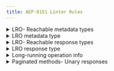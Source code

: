 ```yaml
---
title: AEP-0151 Linter Rules
---
```

<details>
<summary>LRO- Reachable metadata types</summary>


# LRO: Reachable metadata types

This rule enforces that methods returning long-running operations define their
metadata messages in the same file or a directly-imported file, as mandated in
[AEP-151][].

## Details

This rule looks at any method with a return type of
`google.longrunning.Operation`, and complains if the message designated by the
`metadata_type` field are not defined in the same file, or a file directly
imported by the file.

Because these message names are strings, and a string reference does not
require an `import` statement, defining the metadata types elsewhere can cause
problems for tooling. To prevent this, and also to maintain consistency with
the file layout in [AEP-191][], the linter complains if the message is not
defined in the same file or a file directly imported by the file.

## Examples

**Incorrect** code for this rule:

In `library_service.proto`:

```proto
// Incorrect.
service Library {
  rpc WriteBook(WriteBookRequest) returns (google.longrunning.Operation) {
    option (google.api.http) = {
      post: "/v1/{path=publishers/*/books}:write"
      body: "*"
    };
    option (google.longrunning.operation_info) = {
      response_type: "WriteBookResponse"
      metadata_type: "WriteBookMetadata"
    };
  }
}
```

In `operations.proto`:

```proto
// Incorrect.
message WriteBookResponse {
  // Should be in the same file or directly imported.
}

message WriteBookMetadata {
  // Should be in the same file or directly imported.
}
```

**Correct** code for this rule:

Same file:

```proto
// Correct.
service Library {
  rpc WriteBook(WriteBookRequest) returns (google.longrunning.Operation) {
    option (google.api.http) = {
      post: "/v1/{path=publishers/*/books}:write"
      body: "*"
    };
    option (google.longrunning.operation_info) = {
      response_type: "WriteBookResponse"
      metadata_type: "WriteBookMetadata"
    };
  }
}

// Later in the file...
message WriteBookResponse {
  // ...
}

message WriteBookMetadata {
  // ...
}
```

Separate files:

In `library_service.proto`:

```proto
// Correct.
import "operations.proto";

service Library {
  rpc WriteBook(WriteBookRequest) returns (google.longrunning.Operation) {
    option (google.api.http) = {
      post: "/v1/{path=publishers/*/books}:write"
      body: "*"
    };
    option (google.longrunning.operation_info) = {
      response_type: "WriteBookResponse"
      metadata_type: "WriteBookMetadata"
    };
  }
}
```

In `operations.proto`:

```proto
// Correct.
message WriteBookResponse {
  // ...
}

message WriteBookMetadata {
  // ...
}
```

## Disabling

If you need to violate this rule, use a leading comment above the method.
Remember to also include an [aep.dev/not-precedent][] comment explaining why.

```proto
// (-- api-linter: core::0151::lro-metadata-reachable=disabled
//     aep.dev/not-precedent: We need to do this because reasons. --)
rpc WriteBook(WriteBookRequest) returns (google.longrunning.Operation) {
  option (google.api.http) = {
    post: "/v1/{path=publishers/*/books}:write"
    body: "*"
  };
  option (google.longrunning.operation_info) = {
    response_type: "WriteBookResponse"
    metadata_type: "UndefinedMetadataMessage"
  };
}
```

If you need to violate this rule for an entire file, place the comment at the
top of the file.

[aep-151]: https://aep.dev/151
[aep-191]: https://aep.dev/191
[aep.dev/not-precedent]: https://aep.dev/not-precedent

</details>

<details>
<summary>LRO metadata type</summary>


# LRO metadata type

This rule enforces that methods returning long-running operations specify a
metadata type in the `google.longrunning.operation_info` annotation, as
mandated in [AEP-151][].

## Details

This rule looks at any method with a return type of
`google.longrunning.Operation`, and complains if the `metadata_type` field
`google.longrunning.operation_info` annotation is not present.

Additionally, it complains if the metadata type is set to
`google.protobuf.Empty`, and recommends making an blank message instead, to
permit future extensibility.

## Examples

**Incorrect** code for this rule:

```proto
// Incorrect.
rpc WriteBook(WriteBookRequest) returns (google.longrunning.Operation) {
  option (google.api.http) = {
    post: "/v1/{path=publishers/*/books}:write"
    body: "*"
  };
  option (google.longrunning.operation_info) = {
    response_type: "WriteBookResponse"
    // `metadata_type` is not provided.
  };
}
```

```proto
// Incorrect.
rpc WriteBook(WriteBookRequest) returns (google.longrunning.Operation) {
  option (google.api.http) = {
    post: "/v1/{path=publishers/*/books}:write"
    body: "*"
  };
  option (google.longrunning.operation_info) = {
    response_type: "WriteBookResponse"
    metadata_type: "google.protobuf.Empty"  // Should not be `Empty`.
  };
}
```

**Correct** code for this rule:

```proto
// Correct.
rpc WriteBook(WriteBookRequest) returns (google.longrunning.Operation) {
  option (google.api.http) = {
    post: "/v1/{path=publishers/*/books}:write"
    body: "*"
  };
  option (google.longrunning.operation_info) = {
    response_type: "WriteBookResponse"
    metadata_type: "WriteBookMetadata"
  };
}
```

## Disabling

If you need to violate this rule, use a leading comment above the method.
Remember to also include an [aep.dev/not-precedent][] comment explaining why.

```proto
// (-- api-linter: core::0151::lro-metadata-type=disabled
//     aep.dev/not-precedent: We need to do this because reasons. --)
rpc WriteBook(WriteBookRequest) returns (google.longrunning.Operation) {
  option (google.api.http) = {
    post: "/v1/{path=publishers/*/books}:write"
    body: "*"
  };
  option (google.longrunning.operation_info) = {
    response_type: "WriteBookResponse"
    metadata_type: "google.protobuf.Empty"
  };
}
```

If you need to violate this rule for an entire file, place the comment at the
top of the file.

[aep-151]: https://aep.dev/151
[aep.dev/not-precedent]: https://aep.dev/not-precedent

</details>

<details>
<summary>LRO- Reachable response types</summary>


# LRO: Reachable response types

This rule enforces that methods returning long-running operations define their
response messages in the same file or a directly-imported file, as mandated in
[AEP-151][].

## Details

This rule looks at any method with a return type of
`google.longrunning.Operation`, and complains if the message designated by the
`response_type` field are not defined in the same file, or a file directly
imported by the file.

Because these message names are strings, and a string reference does not
require an `import` statement, defining the response types elsewhere can cause
problems for tooling. To prevent this, and also to maintain consistency with
the file layout in [AEP-191][], the linter complains if the message is not
defined in the same file or a file directly imported by the file.

## Examples

**Incorrect** code for this rule:

In `library_service.proto`:

```proto
// Incorrect.
service Library {
  rpc WriteBook(WriteBookRequest) returns (google.longrunning.Operation) {
    option (google.api.http) = {
      post: "/v1/{path=publishers/*/books}:write"
      body: "*"
    };
    option (google.longrunning.operation_info) = {
      response_type: "WriteBookResponse"
      metadata_type: "WriteBookMetadata"
    };
  }
}
```

In `operations.proto`:

```proto
// Incorrect.
message WriteBookResponse {
  // Should be in the same file or directly imported.
}

message WriteBookMetadata {
  // Should be in the same file or directly imported.
}
```

**Correct** code for this rule:

Same file:

```proto
// Correct.
service Library {
  rpc WriteBook(WriteBookRequest) returns (google.longrunning.Operation) {
    option (google.api.http) = {
      post: "/v1/{path=publishers/*/books}:write"
      body: "*"
    };
    option (google.longrunning.operation_info) = {
      response_type: "WriteBookResponse"
      metadata_type: "WriteBookMetadata"
    };
  }
}

// Later in the file...
message WriteBookResponse {
  // ...
}

message WriteBookMetadata {
  // ...
}
```

Separate files:

In `library_service.proto`:

```proto
// Correct.
import "operations.proto";

service Library {
  rpc WriteBook(WriteBookRequest) returns (google.longrunning.Operation) {
    option (google.api.http) = {
      post: "/v1/{path=publishers/*/books}:write"
      body: "*"
    };
    option (google.longrunning.operation_info) = {
      response_type: "WriteBookResponse"
      metadata_type: "WriteBookMetadata"
    };
  }
}
```

In `operations.proto`:

```proto
// Correct.
message WriteBookResponse {
  // ...
}

message WriteBookMetadata {
  // ...
}
```

## Disabling

If you need to violate this rule, use a leading comment above the method.
Remember to also include an [aep.dev/not-precedent][] comment explaining why.

```proto
// (-- api-linter: core::0151::lro-response-reachable=disabled
//     aep.dev/not-precedent: We need to do this because reasons. --)
rpc WriteBook(WriteBookRequest) returns (google.longrunning.Operation) {
  option (google.api.http) = {
    post: "/v1/{path=publishers/*/books}:write"
    body: "*"
  };
  option (google.longrunning.operation_info) = {
    response_type: "google.protobuf.Empty"
    metadata_type: "WriteBookMetadata"
  };
}
```

If you need to violate this rule for an entire file, place the comment at the
top of the file.

[aep-151]: https://aep.dev/151
[aep-191]: https://aep.dev/191
[aep.dev/not-precedent]: https://aep.dev/not-precedent

</details>

<details>
<summary>LRO response type</summary>


# LRO response type

This rule enforces that methods returning long-running operations specify a
response type in the `google.longrunning.operation_info` annotation, as
mandated in [AEP-151][].

## Details

This rule looks at any method with a return type of
`google.longrunning.Operation`, and complains if the `response_type` field
`google.longrunning.operation_info` annotation is not present.

Additionally, it complains if the response type is set to
`google.protobuf.Empty`, and recommends making an blank message instead, to
permit future extensibility. However, methods with names beginning with
`Delete` are exempt from this check (see [AEP-135][]).

## Examples

**Incorrect** code for this rule:

```proto
// Incorrect.
rpc WriteBook(WriteBookRequest) returns (google.longrunning.Operation) {
  option (google.api.http) = {
    post: "/v1/{path=publishers/*/books}:write"
    body: "*"
  };
  option (google.longrunning.operation_info) = {
    // `response_type` is not provided.
    metadata_type: "WriteBookMetadata"
  };
}
```

```proto
// Incorrect.
rpc WriteBook(WriteBookRequest) returns (google.longrunning.Operation) {
  option (google.api.http) = {
    post: "/v1/{path=publishers/*/books}:write"
    body: "*"
  };
  option (google.longrunning.operation_info) = {
    response_type: "google.protobuf.Empty"  // Should not use `Empty`.
    metadata_type: "WriteBookMetadata"
  };
}
```

**Correct** code for this rule:

```proto
// Correct.
rpc WriteBook(WriteBookRequest) returns (google.longrunning.Operation) {
  option (google.api.http) = {
    post: "/v1/{path=publishers/*/books}:write"
    body: "*"
  };
  option (google.longrunning.operation_info) = {
    response_type: "WriteBookResponse"
    metadata_type: "WriteBookMetadata"
  };
}
```

## Disabling

If you need to violate this rule, use a leading comment above the method.
Remember to also include an [aep.dev/not-precedent][] comment explaining why.

```proto
// (-- api-linter: core::0151::lro-response-type=disabled
//     aep.dev/not-precedent: We need to do this because reasons. --)
rpc WriteBook(WriteBookRequest) returns (google.longrunning.Operation) {
  option (google.api.http) = {
    post: "/v1/{path=publishers/*/books}:write"
    body: "*"
  };
  option (google.longrunning.operation_info) = {
    response_type: "google.protobuf.Empty"
    metadata_type: "WriteBookMetadata"
  };
}
```

If you need to violate this rule for an entire file, place the comment at the
top of the file.

[aep-135]: https://aep.dev/135
[aep-151]: https://aep.dev/151
[aep.dev/not-precedent]: https://aep.dev/not-precedent

</details>

<details>
<summary>Long-running operation info</summary>


# Long-running operation info

This rule enforces that methods returning long-running operations include an
annotation specifying their response type and metadata type, as mandated in
[AEP-151][].

## Details

This rule looks at any method with a return type of
`google.longrunning.Operation`, and complains if the
`google.longrunning.operation_info` annotation is not present.

## Examples

**Incorrect** code for this rule:

```proto
// Incorrect.
rpc WriteBook(WriteBookRequest) returns (google.longrunning.Operation) {
  option (google.api.http) = {
    post: "/v1/{path=publishers/*/books}:write"
    body: "*"
  };
  // There should be a google.longrunning.operation_info annotation.
}
```

**Correct** code for this rule:

```proto
// Correct.
rpc WriteBook(WriteBookRequest) returns (google.longrunning.Operation) {
  option (google.api.http) = {
    post: "/v1/{path=publishers/*/books}:write"
    body: "*"
  };
  option (google.longrunning.operation_info) = {
    response_type: "WriteBookResponse"
    metadata_type: "WriteBookMetadata"
  };
}
```

## Disabling

If you need to violate this rule, use a leading comment above the method.
Remember to also include an [aep.dev/not-precedent][] comment explaining why.

```proto
// (-- api-linter: core::0151::operation-info=disabled
//     aep.dev/not-precedent: We need to do this because reasons. --)
rpc WriteBook(WriteBookRequest) returns (google.longrunning.Operation) {
  option (google.api.http) = {
    post: "/v1/{path=publishers/*/books}:write"
    body: "*"
  };
}
```

If you need to violate this rule for an entire file, place the comment at the
top of the file.

[aep-151]: https://aep.dev/151
[aep.dev/not-precedent]: https://aep.dev/not-precedent

</details>

<details>
<summary>Paginated methods- Unary responses</summary>


# Paginated methods: Unary responses

This rule enforces that all long-running operation methods use unary responses,
as mandated in [AEP-151][].

## Details

This rule looks at any message returning a `google.longrunning.Operation`, and
complains if the method uses gRPC server streaming (the `stream` keyword).

## Examples

**Incorrect** code for this rule:

```proto
// Incorrect.
// Streaming is prohibited on long-running operations.
rpc ReadBook(ReadBookRequest) returns (stream google.longrunning.Operation) {
  option (google.api.http) = {
    post: "/v1/{parent=publishers/*/books/*}:read"
    body: "*"
  };
}
```

**Correct** code for this rule:

```proto
// Correct.
rpc ReadBook(ReadBookRequest) returns (google.longrunning.Operation) {
  option (google.api.http) = {
    post: "/v1/{parent=publishers/*/books/*}:read"
    body: "*"
  };
}
```

## Disabling

If you need to violate this rule, use a leading comment above the message or
above the field. Remember to also include an [aep.dev/not-precedent][] comment
explaining why.

```proto
// (-- api-linter: core::0151::response-unary
//     aep.dev/not-precedent: We need to do this because reasons. --)
rpc ReadBook(ReadBookRequest) returns (stream google.longrunning.Operation) {
  option (google.api.http) = {
    post: "/v1/{parent=publishers/*/books/*}:read"
    body: "*"
  };
}
```

If you need to violate this rule for an entire file, place the comment at the
top of the file.

[aep-151]: https://aep.dev/151
[aep.dev/not-precedent]: https://aep.dev/not-precedent

</details>

